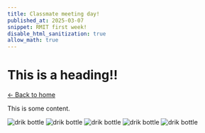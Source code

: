 ```yaml
---
title: Classmate meeting day!
published_at: 2025-03-07
snippet: RMIT first week!
disable_html_sanitization: true
allow_math: true
---
```


# This is a heading!!

<a href="/" class="block mt-4 text-blue-500">← Back to home</a>

This is some content.

![drik bottle](week1/IMG_2021.webp)
![drik bottle](week1/IMG_2022.webp)
![drik bottle](week1/IMG_2023.webp)
![drik bottle](week1/IMG_2024.webp)
![drik bottle](week1/IMG_2025.webp)
